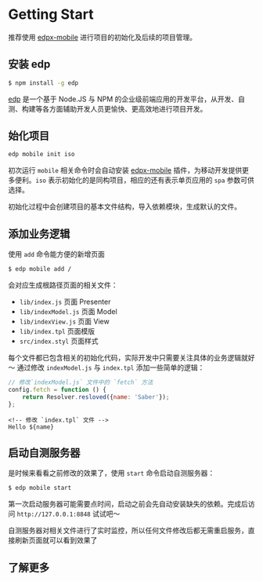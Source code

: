 Getting Start
===

推荐使用 [edpx-mobile](https://github.com/ecomfe/edpx-mobile) 进行项目的初始化及后续的项目管理。

## 安装 edp 

```sh
$ npm install -g edp
```

[edp](https://github.com/ecomfe/edp) 是一个基于 Node.JS 与 NPM 的企业级前端应用的开发平台，从开发、自测、构建等各方面辅助开发人员更愉快、更高效地进行项目开发。

## 始化项目

```sh
edp mobile init iso
```

初次运行 `mobile` 相关命令时会自动安装 [edpx-mobile](https://github.com/ecomfe/edpx-mobile) 插件，为移动开发提供更多便利。`iso` 表示初始化的是同构项目，相应的还有表示单页应用的 `spa` 参数可供选择。

初始化过程中会创建项目的基本文件结构，导入依赖模块，生成默认的文件。

## 添加业务逻辑

使用 `add` 命令能方便的新增页面

```sh
$ edp mobile add /
```

会对应生成根路径页面的相关文件：

* `lib/index.js` 页面 Presenter
* `lib/indexModel.js` 页面 Model
* `lib/indexView.js` 页面 View
* `lib/index.tpl` 页面模版
* `src/index.styl` 页面样式

每个文件都已包含相关的初始化代码，实际开发中只需要关注具体的业务逻辑就好～ 通过修改 `indexModel.js` 与 `index.tpl` 添加一些简单的逻辑：

```js
// 修改`indexModel.js` 文件中的 `fetch` 方法
config.fetch = function () {
    return Resolver.resloved({name: 'Saber'});
};
```

```
<!-- 修改 `index.tpl` 文件 -->
Hello ${name}
```

## 启动自测服务器

是时候来看看之前修改的效果了，使用 `start` 命令启动自测服务器：

```sh
$ edp mobile start
```

第一次启动服务器可能需要点时间，启动之前会先自动安装缺失的依赖。完成后访问 `http://127.0.0.1:8848` 试试吧～

自测服务器对相关文件进行了实时监控，所以任何文件修改后都无需重启服务，直接刷新页面就可以看到效果了

## 了解更多

